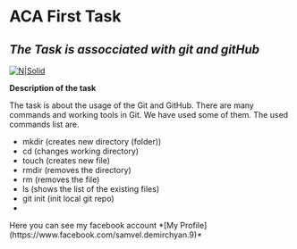 # ACA First Task
## _The Task is assocciated with git and gitHub_

[![N|Solid](https://encrypted-tbn0.gstatic.com/images?q=tbn:ANd9GcRsbqZ37KH02QhPuLO1ruRcIEAiTh4wineiLw&usqp=CAU)]()

**Description of the task**

The task is about the usage of the Git and GitHub. There are many commands and working tools in Git. We have used some of them.
The used commands list are.
<ul>
    <li>mkdir (creates new directory (folder))</li>
    <li>cd (changes working directory)</li>
    <li>touch (creates new file)</li>
    <li>rmdir (removes the directory)</li>
    <li>rm (removes the file)</li>
    <li>ls (shows the list of the existing files)</li>
    <li>git init (init local git repo)</li>
    <li></li>
</ul>
Here you can see my facebook account *[My Profile](https://www.facebook.com/samvel.demirchyan.9)*